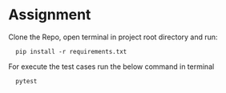 # Assignment

Clone the Repo, open terminal in project root directory and run:
```
  pip install -r requirements.txt
```
For execute the test cases run the below command in terminal 
```
  pytest
```
